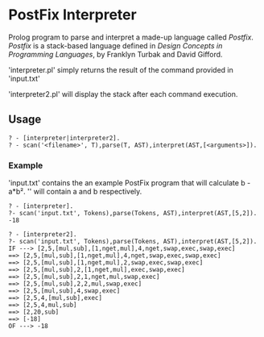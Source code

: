 # PostFix Interpreter
Prolog program to parse and interpret a made-up language called _Postfix_. _Postfix_ is a stack-based language defined in 
_Design Concepts in Programming Languages_, by Franklyn Turbak and David Gifford.

'interpreter.pl' simply returns the result of the command provided in 'input.txt'

'interpreter2.pl' will display the stack after each command execution.

## Usage
```
? - [interpreter|interpreter2].  
? - scan('<filename>', T),parse(T, AST),interpret(AST,[<arguments>]).  
```

### Example
'input.txt' contains the an example PostFix program that will calculate b - a*b². '<arguments>' will contain a and b respectively.

```
? - [interpreter]. 
?- scan('input.txt', Tokens),parse(Tokens, AST),interpret(AST,[5,2]).       
-18

```

```
? - [interpreter2]. 
?- scan('input.txt', Tokens),parse(Tokens, AST),interpret(AST,[5,2]).       
IF ---> [2,5,[mul,sub],[1,nget,mul],4,nget,swap,exec,swap,exec]
==> [2,5,[mul,sub],[1,nget,mul],4,nget,swap,exec,swap,exec]
==> [2,5,[mul,sub],[1,nget,mul],2,swap,exec,swap,exec]
==> [2,5,[mul,sub],2,[1,nget,mul],exec,swap,exec]
==> [2,5,[mul,sub],2,1,nget,mul,swap,exec]
==> [2,5,[mul,sub],2,2,mul,swap,exec]
==> [2,5,[mul,sub],4,swap,exec]
==> [2,5,4,[mul,sub],exec]
==> [2,5,4,mul,sub]
==> [2,20,sub]
==> [-18]
OF ---> -18
```
